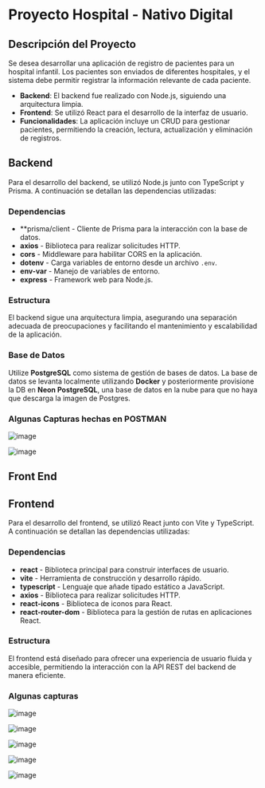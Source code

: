 # Proyecto Hospital - Nativo Digital

## Descripción del Proyecto
Se desea desarrollar una aplicación de registro de pacientes para un hospital infantil. Los pacientes son enviados de diferentes hospitales, y el sistema debe permitir registrar la información relevante de cada paciente. 

- **Backend**: El backend fue realizado con Node.js, siguiendo una arquitectura limpia.
- **Frontend**: Se utilizó React para el desarrollo de la interfaz de usuario.
- **Funcionalidades**: La aplicación incluye un CRUD para gestionar pacientes, permitiendo la creación, lectura, actualización y eliminación de registros.

## Backend 

Para el desarrollo del backend, se utilizó Node.js junto con TypeScript y Prisma. A continuación se detallan las dependencias utilizadas:

### Dependencias
- **prisma/client - Cliente de Prisma para la interacción con la base de datos.
- **axios** - Biblioteca para realizar solicitudes HTTP.
- **cors** - Middleware para habilitar CORS en la aplicación.
- **dotenv** - Carga variables de entorno desde un archivo `.env`.
- **env-var** - Manejo de variables de entorno.
- **express** - Framework web para Node.js.

### Estructura
El backend sigue una arquitectura limpia, asegurando una separación adecuada de preocupaciones y facilitando el mantenimiento y escalabilidad de la aplicación.

### Base de Datos
Utilize **PostgreSQL** como sistema de gestión de bases de datos. La base de datos se levanta localmente utilizando **Docker** y posteriormente provisione la DB en **Neon PostgreSQL**, una base de datos en la nube para que no haya que descarga la imagen de Postgres.

### Algunas Capturas hechas en POSTMAN
![image](https://github.com/user-attachments/assets/4cfe28aa-6e39-44ee-954f-ee3c0bb151a0)


![image](https://github.com/user-attachments/assets/03b07936-d90e-49c8-84c4-0825199cd577)


## Front End

## Frontend

Para el desarrollo del frontend, se utilizó React junto con Vite y TypeScript. A continuación se detallan las dependencias utilizadas:

### Dependencias
- **react** - Biblioteca principal para construir interfaces de usuario.
- **vite** - Herramienta de construcción y desarrollo rápido.
- **typescript** - Lenguaje que añade tipado estático a JavaScript.
- **axios** - Biblioteca para realizar solicitudes HTTP.
- **react-icons** - Biblioteca de iconos para React.
- **react-router-dom** - Biblioteca para la gestión de rutas en aplicaciones React.

### Estructura
El frontend está diseñado para ofrecer una experiencia de usuario fluida y accesible, permitiendo la interacción con la API REST del backend de manera eficiente.

### Algunas capturas

![image](https://github.com/user-attachments/assets/2c010e0a-835e-4d0c-a15a-6c0102ca5ca4)

![image](https://github.com/user-attachments/assets/236c6fa4-bea4-4b70-b5eb-e75d5fc067e7)

![image](https://github.com/user-attachments/assets/2c050eef-e2c1-4051-92a1-381fe770110f)

![image](https://github.com/user-attachments/assets/f9f8af18-4aa7-4b83-a95d-46322f4e8ca5)

![image](https://github.com/user-attachments/assets/29bdfafb-9766-4a99-b1d6-077f4d55805c)

